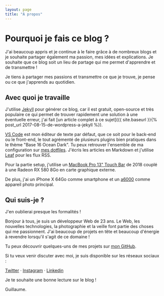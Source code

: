 ```yaml
---
layout: page
title: "À propos"
---
```


# Pourquoi je fais ce blog ?

J'ai beaucoup appris et je continue à le faire grâce à de nombreux blogs et je souhaite partager également ma passion, mes idées et explications. Je souhaite que ce blog soit un lieu de partage qui me permet d'apprendre et de transmettre !

Je tiens à partager mes passions et transmettre ce que je trouve, je pense ou ce que j'apprends au quotidien.

## Avec quoi je travaille
J'utilise [Jekyll](https://github.com/jekyll/jekyll) pour générer ce blog, car il est gratuit, open-source et très populaire ce qui permet de trouver rapidement une solution à une éventuelle erreur, j'ai fait [un article complet à ce sujet]({{ site.baseurl }}{% post_url 2017-08-15-de-wordpress-a-jekyll %}).

[VS Code](https://github.com/Microsoft/vscode) est mon éditeur de texte par défaut, que ce soit pour le back-end ou le front-end, le tout agrémenté de plusieurs plugins bien pratiques dans le thème "Base 16 Ocean Dark". Tu peux retrouver l'ensemble de ma configuration sur [mes dotfiles](https://github.com/guillaumebriday/dotfiles). J'écris les articles en Markdown et j'utilise [Leaf](https://itunes.apple.com/app/leaf/id576338668?mt=12) pour les flux RSS.

Pour la partie setup, j'utilise un [MacBook Pro 13" Touch Bar](https://www.apple.com/fr/shop/buy-mac/macbook-pro/13-inch) de 2018 couplé à une Radeon RX 580 8Go en carte graphique externe.

De plus, j'ai un iPhone X 64Go comme smartphone et un [a6000](http://amzn.to/2ctaEPp) comme appareil photo principal.

## Qui suis-je ?
J'en oublierai presque les formalités !

Bonjour à tous, je suis un développeur Web de 23 ans. Le Web, les nouvelles technologies, la photographie et la veille font partie des choses qui me passionnent. J'ai beaucoup de projets en tête et beaucoup d'énergie à revendre lorsqu'il s'agit de ce domaine !

Tu peux découvrir quelques-uns de mes projets sur [mon GitHub](https://github.com/guillaumebriday).

Si tu veux venir discuter avec moi, je suis disponible sur les réseaux sociaux :

[Twitter](https://twitter.com/guillaumebriday) &middot; [Instagram](https://instagram.com/guillaumebriday) &middot; [Linkedin](https://www.linkedin.com/in/guillaumebriday)

Je te souhaite une bonne lecture sur le blog !

Guillaume.
